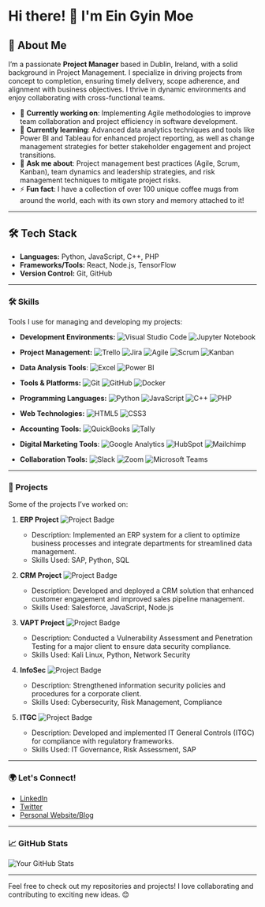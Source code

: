 # Hi there! 👋 I'm Ein Gyin Moe

## 🌟 About Me
I’m a passionate **Project Manager** based in Dublin, Ireland, with a solid background in Project Management. I specialize in driving projects from concept to completion, ensuring timely delivery, scope adherence, and alignment with business objectives. I thrive in dynamic environments and enjoy collaborating with cross-functional teams.

- 🔭 **Currently working on**: Implementing Agile methodologies to improve team collaboration and project efficiency in software development.
- 🌱 **Currently learning**: Advanced data analytics techniques and tools like Power BI and Tableau for enhanced project reporting, as well as change management strategies for better stakeholder engagement and project transitions.
- 💬 **Ask me about**: Project management best practices (Agile, Scrum, Kanban), team dynamics and leadership strategies, and risk management techniques to mitigate project risks.
- ⚡ **Fun fact**: I have a collection of over 100 unique coffee mugs from around the world, each with its own story and memory attached to it!

---

## 🛠 Tech Stack

- **Languages:** Python, JavaScript, C++, PHP
- **Frameworks/Tools:** React, Node.js, TensorFlow
- **Version Control:** Git, GitHub

---

### 🛠 Skills
Tools I use for managing and developing my projects:

- **Development Environments:**
![Visual Studio Code](https://img.shields.io/badge/-Visual%20Studio%20Code-007ACC?style=flat-square&logo=visual-studio-code&logoColor=white) ![Jupyter Notebook](https://img.shields.io/badge/-Jupyter%20Notebook-F37626?style=flat-square&logo=jupyter&logoColor=white)

- **Project Management:**
![Trello](https://img.shields.io/badge/-Trello-0079BF?style=flat-square&logo=trello&logoColor=white) ![Jira](https://img.shields.io/badge/-Jira-0052CC?style=flat-square&logo=jira&logoColor=white) ![Agile](https://img.shields.io/badge/Agile-0072B8?style=flat-square&logo=agile&logoColor=white) ![Scrum](https://img.shields.io/badge/Scrum-FFC700?style=flat-square&logo=scrum&logoColor=black) ![Kanban](https://img.shields.io/badge/Kanban-00C1D4?style=flat-square&logo=kanban&logoColor=white)

- **Data Analysis Tools**:
![Excel](https://img.shields.io/badge/-Excel-217346?style=flat-square&logo=microsoft-excel&logoColor=white) ![Power BI](https://img.shields.io/badge/-Power%20BI-F25028?style=flat-square&logo=powerbi&logoColor=white)

- **Tools & Platforms:**
![Git](https://img.shields.io/badge/-Git-F05032?style=flat-square&logo=git&logoColor=white) ![GitHub](https://img.shields.io/badge/-GitHub-181717?style=flat-square&logo=github&logoColor=white) ![Docker](https://img.shields.io/badge/-Docker-2496ED?style=flat-square&logo=docker&logoColor=white)

- **Programming Languages:** 
![Python](https://img.shields.io/badge/-Python-3776AB?style=flat-square&logo=python&logoColor=white) ![JavaScript](https://img.shields.io/badge/-JavaScript-F7DF1E?style=flat-square&logo=javascript&logoColor=black) ![C++](https://img.shields.io/badge/-C++-00599C?style=flat-square&logo=c%2B%2B&logoColor=white) ![PHP](https://img.shields.io/badge/PHP-4F5B93?style=flat-square&logo=php&logoColor=white)

- **Web Technologies:**
![HTML5](https://img.shields.io/badge/-HTML5-E34F26?style=flat-square&logo=html5&logoColor=white)  ![CSS3](https://img.shields.io/badge/-CSS3-1572B6?style=flat-square&logo=css3&logoColor=white)

- **Accounting Tools:** 
![QuickBooks](https://img.shields.io/badge/QuickBooks-5FBB5A?style=flat-square&logo=quickbooks&logoColor=white) ![Tally](https://img.shields.io/badge/Tally-3E7B00?style=flat-square&logo=tally&logoColor=white)

- **Digital Marketing Tools**:
![Google Analytics](https://img.shields.io/badge/Google%20Analytics-FBC634?style=flat-square&logo=google-analytics&logoColor=black) ![HubSpot](https://img.shields.io/badge/HubSpot-FF7A00?style=flat-square&logo=hubspot&logoColor=white) ![Mailchimp](https://img.shields.io/badge/Mailchimp-FBBF00?style=flat-square&logo=mailchimp&logoColor=black)

- **Collaboration Tools:**
![Slack](https://img.shields.io/badge/-Slack-4A154B?style=flat-square&logo=slack&logoColor=white) ![Zoom](https://img.shields.io/badge/-Zoom-2D8CFF?style=flat-square&logo=zoom&logoColor=white) ![Microsoft Teams](https://img.shields.io/badge/-Microsoft%20Teams-6264A7?style=flat-square&logo=microsoftteams&logoColor=white)

---

### 📂 Projects
Some of the projects I’ve worked on:

1. **ERP Project**
![Project Badge](https://img.shields.io/badge/Project%20Type-Consulting%20Project-blue?style=flat-square)
    - Description: Implemented an ERP system for a client to optimize business processes and integrate departments for streamlined data management.
    - Skills Used: SAP, Python, SQL

2. **CRM Project**
![Project Badge](https://img.shields.io/badge/Project%20Type-Consulting%20Project-blue?style=flat-square)
    - Description: Developed and deployed a CRM solution that enhanced customer engagement and improved sales pipeline management.
    - Skills Used: Salesforce, JavaScript, Node.js

3. **VAPT Project**
![Project Badge](https://img.shields.io/badge/Project%20Type-Cybersecurity%20Project-blue?style=flat-square)
    - Description: Conducted a Vulnerability Assessment and Penetration Testing for a major client to ensure data security compliance.
    - Skills Used: Kali Linux, Python, Network Security

4. **InfoSec**
![Project Badge](https://img.shields.io/badge/Project%20Type-Cybersecurity%20Project-blue?style=flat-square)
    - Description: Strengthened information security policies and procedures for a corporate client.
    - Skills Used: Cybersecurity, Risk Management, Compliance

5. **ITGC**
![Project Badge](https://img.shields.io/badge/Project%20Type-Cybersecurity%20Project-blue?style=flat-square)
    - Description: Developed and implemented IT General Controls (ITGC) for compliance with regulatory frameworks.
    - Skills Used: IT Governance, Risk Assessment, SAP

---

### 🌍 Let's Connect!
- [LinkedIn](https://www.linkedin.com/in/yourprofile)
- [Twitter](https://twitter.com/yourusername)
- [Personal Website/Blog](https://yourwebsite.com)

---

### 📈 GitHub Stats
![Your GitHub Stats](https://github-readme-stats.vercel.app/api?username=yourusername&show_icons=true&theme=radical)

---

Feel free to check out my repositories and projects! I love collaborating and contributing to exciting new ideas. 😊
